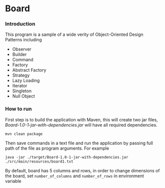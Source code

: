 # Board

### Introduction

This program is a sample of a wide verity of Object-Oriented Design Patterns including
* Observer
* Builder
* Command
* Factory
* Abstract Factory
* Strategy
* Lazy Loading
* Iterator
* Singleton
* Null Object


### How to run

First step is to build the application with Maven, this will create two jar files, _Board-1.0-1-jar-with-dependencies.jar_ will have all 
required dependencies.  

`mvn clean package`  

Then save commands in a text file and run the application by passing full path of the file as program arguments. For example  

`java -jar ./target/Board-1.0-1-jar-with-dependencies.jar ./src/main/resources/board1.txt`

By default, board has 5 columns and rows, in order to change dimensions of the board, set `number_of_columns` and `number_of_rows` in environment variable
